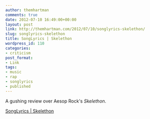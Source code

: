```yaml
---
author: themhartman
comments: true
date: 2012-07-10 16:49:00+00:00
layout: post
link: http://themhartman.com/2012/07/10/songlyrics-skelethon/
slug: songlyrics-skelethon
title: SongLyrics | Skelethon
wordpress_id: 110
categories:
- criticism
post_format:
- Link
tags:
- music
- rap
- songlyrics
- published
---
```


A gushing review over Aesop Rock's _Skelethon_.

[SongLyrics | Skelethon](http://www.songlyrics.com/news/album-reviews/album-review-aesop-rock-skelethon/)
